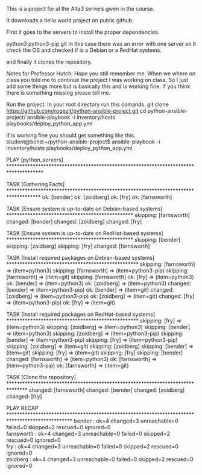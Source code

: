 This is a project for al the Alta3 servers given in the course.

It downloads a hello world project on public github.

First it goes to the servers to install the proper dependencies.

python3
python3-pip
git
In this case there was an error with one server so it check the OS and checked if is a Debian or a RedHat systems.

and finally it clones the repository.

Notes for Professor Hutch: Hope you still remember me. When we where on class you told me to continue the project I was working on class. So I just add some things more but is basically this and is working fine. If you think there is something missing please tell me.


Run the project.
In your root directory run this comands.
git clone https://github.com/rogezit/python-ansible-project.git
cd python-ansible-project/
ansible-playbook -i inventory/hosts playbooks/deploy_python_app.yml

If is working fine you should get something like this.
student@bchd:~/python-ansible-project$ ansible-playbook -i inventory/hosts playbooks/deploy_python_app.yml

PLAY [python_servers] *************************************************************************************

TASK [Gathering Facts] ************************************************************************************
ok: [bender]
ok: [zoidberg]
ok: [fry]
ok: [farnsworth]

TASK [Ensure system is up-to-date on Debian-based systems] ************************************************
skipping: [farnsworth]
changed: [bender]
changed: [zoidberg]
changed: [fry]

TASK [Ensure system is up-to-date on RedHat-based systems] ************************************************
skipping: [bender]
skipping: [zoidberg]
skipping: [fry]
changed: [farnsworth]

TASK [Install required packages on Debian-based systems] **************************************************
skipping: [farnsworth] => (item=python3) 
skipping: [farnsworth] => (item=python3-pip) 
skipping: [farnsworth] => (item=git) 
skipping: [farnsworth]
ok: [fry] => (item=python3)
ok: [bender] => (item=python3)
ok: [zoidberg] => (item=python3)
changed: [bender] => (item=python3-pip)
ok: [bender] => (item=git)
changed: [zoidberg] => (item=python3-pip)
ok: [zoidberg] => (item=git)
changed: [fry] => (item=python3-pip)
ok: [fry] => (item=git)

TASK [Install required packages on RedHat-based systems] **************************************************
skipping: [fry] => (item=python3) 
skipping: [zoidberg] => (item=python3) 
skipping: [bender] => (item=python3) 
skipping: [zoidberg] => (item=python3-pip) 
skipping: [bender] => (item=python3-pip) 
skipping: [fry] => (item=python3-pip) 
skipping: [zoidberg] => (item=git) 
skipping: [zoidberg]
skipping: [bender] => (item=git) 
skipping: [fry] => (item=git) 
skipping: [fry]
skipping: [bender]
changed: [farnsworth] => (item=python3)
ok: [farnsworth] => (item=python3-pip)
ok: [farnsworth] => (item=git)

TASK [Clone the repository] *******************************************************************************
changed: [farnsworth]
changed: [bender]
changed: [zoidberg]
changed: [fry]

PLAY RECAP ************************************************************************************************
bender                     : ok=4    changed=3    unreachable=0    failed=0    skipped=2    rescued=0    ignored=0   
farnsworth                 : ok=4    changed=3    unreachable=0    failed=0    skipped=2    rescued=0    ignored=0   
fry                        : ok=4    changed=3    unreachable=0    failed=0    skipped=2    rescued=0    ignored=0   
zoidberg                   : ok=4    changed=3    unreachable=0    failed=0    skipped=2    rescued=0    ignored=0


